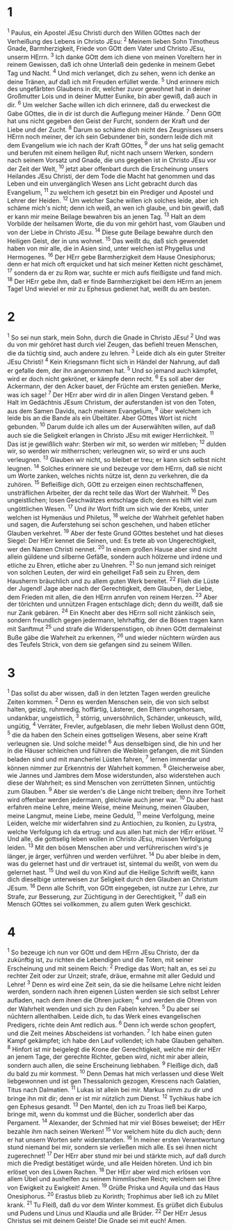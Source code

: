 # 1
<sup>1</sup> Paulus, ein Apostel JEsu Christi durch den Willen GOttes nach der Verheißung des Lebens in Christo JEsu: <sup>2</sup> Meinem lieben Sohn Timotheus Gnade, Barmherzigkeit, Friede von GOtt dem Vater und Christo JEsu, unserm HErrn. <sup>3</sup> Ich danke GOtt dem ich diene von meinen Voreltern her in reinem Gewissen, daß ich ohne Unterlaß dein gedenke in meinem Gebet Tag und Nacht. <sup>4</sup> Und mich verlanget, dich zu sehen, wenn ich denke an deine Tränen, auf daß ich mit Freuden erfüllet werde. <sup>5</sup> Und erinnere mich des ungefärbten Glaubens in dir, welcher zuvor gewohnet hat in deiner Großmutter Lois und in deiner Mutter Eunike, bin aber gewiß, daß auch in dir. <sup>6</sup> Um welcher Sache willen ich dich erinnere, daß du erweckest die Gabe GOttes, die in dir ist durch die Auflegung meiner Hände. <sup>7</sup> Denn GOtt hat uns nicht gegeben den Geist der Furcht, sondern der Kraft und der Liebe und der Zucht. <sup>8</sup> Darum so schäme dich nicht des Zeugnisses unsers HErrn noch meiner, der ich sein Gebundener bin, sondern leide dich mit dem Evangelium wie ich nach der Kraft GOttes, <sup>9</sup> der uns hat selig gemacht und berufen mit einem heiligen Ruf, nicht nach unsern Werken, sondern nach seinem Vorsatz und Gnade, die uns gegeben ist in Christo JEsu vor der Zeit der Welt, <sup>10</sup> jetzt aber offenbart durch die Erscheinung unsers Heilandes JEsu Christi, der dem Tode die Macht hat genommen und das Leben und ein unvergänglich Wesen ans Licht gebracht durch das Evangelium, <sup>11</sup> zu welchem ich gesetzt bin ein Prediger und Apostel und Lehrer der Heiden. <sup>12</sup> Um welcher Sache willen ich solches leide, aber ich schäme mich's nicht; denn ich weiß, an wen ich glaube, und bin gewiß, daß er kann mir meine Beilage bewahren bis an jenen Tag. <sup>13</sup> Halt an dem Vorbilde der heilsamen Worte, die du von mir gehört hast, vom Glauben und von der Liebe in Christo JEsu. <sup>14</sup> Diese gute Beilage bewahre durch den Heiligen Geist, der in uns wohnet. <sup>15</sup> Das weißt du, daß sich gewendet haben von mir alle, die in Asien sind, unter welchen ist Phygellus und Hermogenes. <sup>16</sup> Der HErr gebe Barmherzigkeit dem Hause Onesiphorus; denn er hat mich oft erquicket und hat sich meiner Ketten nicht geschämet, <sup>17</sup> sondern da er zu Rom war, suchte er mich aufs fleißigste und fand mich. <sup>18</sup> Der HErr gebe ihm, daß er finde Barmherzigkeit bei dem HErrn an jenem Tage! Und wieviel er mir zu Ephesus gedienet hat, weißt du am besten.

# 2
<sup>1</sup> So sei nun stark, mein Sohn, durch die Gnade in Christo JEsu! <sup>2</sup> Und was du von mir gehöret hast durch viel Zeugen, das befiehl treuen Menschen, die da tüchtig sind, auch andere zu lehren. <sup>3</sup> Leide dich als ein guter Streiter JEsu Christi! <sup>4</sup> Kein Kriegsmann flicht sich in Händel der Nahrung, auf daß er gefalle dem, der ihn angenommen hat. <sup>5</sup> Und so jemand auch kämpfet, wird er doch nicht gekrönet, er kämpfe denn recht. <sup>6</sup> Es soll aber der Ackermann, der den Acker bauet, der Früchte am ersten genießen. Merke, was ich sage! <sup>7</sup> Der HErr aber wird dir in allen Dingen Verstand geben. <sup>8</sup> Halt im Gedächtnis JEsum Christum, der auferstanden ist von den Toten, aus dem Samen Davids, nach meinem Evangelium, <sup>9</sup> über welchem ich leide bis an die Bande als ein Übeltäter. Aber GOttes Wort ist nicht gebunden. <sup>10</sup> Darum dulde ich alles um der Auserwählten willen, auf daß auch sie die Seligkeit erlangen in Christo JEsu mit ewiger Herrlichkeit. <sup>11</sup> Das ist je gewißlich wahr: Sterben wir mit, so werden wir mitleben; <sup>12</sup> dulden wir, so werden wir mitherrschen; verleugnen wir, so wird er uns auch verleugnen. <sup>13</sup> Glauben wir nicht, so bleibet er treu; er kann sich selbst nicht leugnen. <sup>14</sup> Solches erinnere sie und bezeuge vor dem HErrn, daß sie nicht um Worte zanken, welches nichts nütze ist, denn zu verkehren, die da zuhören. <sup>15</sup> Befleißige dich, GOtt zu erzeigen einen rechtschaffenen, unsträflichen Arbeiter, der da recht teile das Wort der Wahrheit. <sup>16</sup> Des ungeistlichen; losen Geschwätzes entschlage dich; denn es hilft viel zum ungöttlichen Wesen. <sup>17</sup> Und ihr Wort frißt um sich wie der Krebs, unter welchen ist Hymenäus und Philetus, <sup>18</sup> welche der Wahrheit gefehlet haben und sagen, die Auferstehung sei schon geschehen, und haben etlicher Glauben verkehret. <sup>19</sup> Aber der feste Grund GOttes bestehet und hat dieses Siegel: Der HErr kennet die Seinen, und: Es trete ab von Ungerechtigkeit, wer den Namen Christi nennet. <sup>20</sup> In einem großen Hause aber sind nicht allein güldene und silberne Gefäße, sondern auch hölzerne und irdene und etliche zu Ehren, etliche aber zu Unehren. <sup>21</sup> So nun jemand sich reiniget von solchen Leuten, der wird ein geheiliget Faß sein zu Ehren, dem Hausherrn bräuchlich und zu allem guten Werk bereitet. <sup>22</sup> Flieh die Lüste der Jugend! Jage aber nach der Gerechtigkeit, dem Glauben, der Liebe, dem Frieden mit allen, die den HErrn anrufen von reinem Herzen. <sup>23</sup> Aber der törichten und unnützen Fragen entschlage dich; denn du weißt, daß sie nur Zank gebären. <sup>24</sup> Ein Knecht aber des HErrn soll nicht zänkisch sein, sondern freundlich gegen jedermann, lehrhaftig, der die Bösen tragen kann mit Sanftmut <sup>25</sup> und strafe die Widerspenstigen, ob ihnen GOtt dermaleinst Buße gäbe die Wahrheit zu erkennen, <sup>26</sup> und wieder nüchtern würden aus des Teufels Strick, von dem sie gefangen sind zu seinem Willen.

# 3
<sup>1</sup> Das sollst du aber wissen, daß in den letzten Tagen werden greuliche Zeiten kommen. <sup>2</sup> Denn es werden Menschen sein, die von sich selbst halten, geizig, ruhmredig, hoffärtig, Lästerer, den Eltern ungehorsam, undankbar, ungeistlich, <sup>3</sup> störrig, unversöhnlich, Schänder, unkeusch, wild, ungütig, <sup>4</sup> Verräter, Frevler, aufgeblasen, die mehr lieben Wollust denn GOtt, <sup>5</sup> die da haben den Schein eines gottseligen Wesens, aber seine Kraft verleugnen sie. Und solche meide! <sup>6</sup> Aus denselbigen sind, die hin und her in die Häuser schleichen und führen die Weiblein gefangen, die mit Sünden beladen sind und mit mancherlei Lüsten fahren, <sup>7</sup> lernen immerdar und können nimmer zur Erkenntnis der Wahrheit kommen. <sup>8</sup> Gleicherweise aber, wie Jannes und Jambres dem Mose widerstunden, also widerstehen auch diese der Wahrheit; es sind Menschen von zerrütteten Sinnen, untüchtig zum Glauben. <sup>9</sup> Aber sie werden's die Länge nicht treiben; denn ihre Torheit wird offenbar werden jedermann, gleichwie auch jener war. <sup>10</sup> Du aber hast erfahren meine Lehre, meine Weise, meine Meinung, meinen Glauben, meine Langmut, meine Liebe, meine Geduld, <sup>11</sup> meine Verfolgung, meine Leiden, welche mir widerfahren sind zu Antiochien, zu Ikonien, zu Lystra, welche Verfolgung ich da ertrug: und aus allen hat mich der HErr erlöset. <sup>12</sup> Und alle, die gottselig leben wollen in Christo JEsu, müssen Verfolgung leiden. <sup>13</sup> Mit den bösen Menschen aber und verführerischen wird's je länger, je ärger, verführen und werden verführet. <sup>14</sup> Du aber bleibe in dem, was du gelernet hast und dir vertrauet ist, sintemal du weißt, von wem du gelernet hast. <sup>15</sup> Und weil du von Kind auf die Heilige Schrift weißt, kann dich dieselbige unterweisen zur Seligkeit durch den Glauben an Christum JEsum. <sup>16</sup> Denn alle Schrift, von GOtt eingegeben, ist nutze zur Lehre, zur Strafe, zur Besserung, zur Züchtigung in der Gerechtigkeit, <sup>17</sup> daß ein Mensch GOttes sei vollkommen, zu allem guten Werk geschickt.

# 4
<sup>1</sup> So bezeuge ich nun vor GOtt und dem HErrn JEsu Christo, der da zukünftig ist, zu richten die Lebendigen und die Toten, mit seiner Erscheinung und mit seinem Reich: <sup>2</sup> Predige das Wort; halt an, es sei zu rechter Zeit oder zur Unzeit; strafe, dräue, ermahne mit aller Geduld und Lehre! <sup>3</sup> Denn es wird eine Zeit sein, da sie die heilsame Lehre nicht leiden werden, sondern nach ihren eigenen Lüsten werden sie sich selbst Lehrer aufladen, nach dem ihnen die Ohren jucken; <sup>4</sup> und werden die Ohren von der Wahrheit wenden und sich zu den Fabeln kehren. <sup>5</sup> Du aber sei nüchtern allenthalben. Leide dich, tu das Werk eines evangelischen Predigers, richte dein Amt redlich aus. <sup>6</sup> Denn ich werde schon geopfert, und die Zeit meines Abscheidens ist vorhanden. <sup>7</sup> Ich habe einen guten Kampf gekämpfet; ich habe den Lauf vollendet; ich habe Glauben gehalten. <sup>8</sup> Hinfort ist mir beigelegt die Krone der Gerechtigkeit, welche mir der HErr an jenem Tage, der gerechte Richter, geben wird, nicht mir aber allein, sondern auch allen, die seine Erscheinung liebhaben. <sup>9</sup> Fleißige dich, daß du bald zu mir kommest. <sup>10</sup> Denn Demas hat mich verlassen und diese Welt liebgewonnen und ist gen Thessalonich gezogen, Krescens nach Galatien, Titus nach Dalmatien. <sup>11</sup> Lukas ist allein bei mir. Markus nimm zu dir und bringe ihn mit dir; denn er ist mir nützlich zum Dienst. <sup>12</sup> Tychikus habe ich gen Ephesus gesandt. <sup>13</sup> Den Mantel, den ich zu Troas ließ bei Karpo, bringe mit, wenn du kommst und die Bücher, sonderlich aber das Pergament. <sup>14</sup> Alexander, der Schmied hat mir viel Böses beweiset; der HErr bezahle ihm nach seinen Werken! <sup>15</sup> Vor welchem hüte du dich auch; denn er hat unsern Worten sehr widerstanden. <sup>16</sup> In meiner ersten Verantwortung stund niemand bei mir, sondern sie verließen mich alle. Es sei ihnen nicht zugerechnet! <sup>17</sup> Der HErr aber stund mir bei und stärkte mich, auf daß durch mich die Predigt bestätiget würde, und alle Heiden höreten. Und ich bin erlöset von des Löwen Rachen. <sup>18</sup> Der HErr aber wird mich erlösen von allem Übel und aushelfen zu seinem himmlischen Reich; welchem sei Ehre von Ewigkeit zu Ewigkeit! Amen. <sup>19</sup> Grüße Priska und Aquila und das Haus Onesiphorus. <sup>20</sup> Erastus blieb zu Korinth; Trophimus aber ließ ich zu Milet krank. <sup>21</sup> Tu Fleiß, daß du vor dem Winter kommest. Es grüßet dich Eubulus und Pudens und Linus und Klaudia und alle Brüder. <sup>22</sup> Der HErr Jesus Christus sei mit deinem Geiste! Die Gnade sei mit euch! Amen.